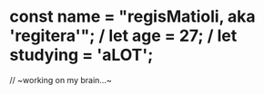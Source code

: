 const name = "regisMatioli, aka 'regitera'"; /
let age = 27;                                /
let studying = 'aLOT';
================================================
//       ~working on my brain...~

